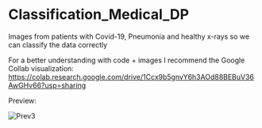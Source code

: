 # Classification_Medical_DP
Images from patients with Covid-19, Pneumonia and healthy x-rays so we can classify the data correctly

For a better understanding with code + images I recommend the Google Collab visualization: https://colab.research.google.com/drive/1Ccx9b5gnvY6h3AOd88BEBuV36AwGHv66?usp=sharing

Preview:

![Prev3](https://user-images.githubusercontent.com/82041393/187798609-f5283d0e-60db-4f33-968b-0122acb68307.jpg)
